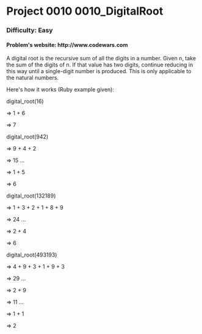 <h1>Project 0010 0010_DigitalRoot</h1>
<h3>Difficulty: Easy </h3>
<h4>Problem's website: http://www.codewars.com</h4>

A digital root is the recursive sum of all the digits in a number. Given n, take the sum of the digits of n. If that value has two digits, continue reducing in this way until a single-digit number is produced. This is only applicable to the natural numbers.

Here's how it works (Ruby example given):

digital_root(16)

=> 1 + 6

=> 7

digital_root(942)

=> 9 + 4 + 2

=> 15 ...

=> 1 + 5

=> 6

digital_root(132189)

=> 1 + 3 + 2 + 1 + 8 + 9

=> 24 ...

=> 2 + 4

=> 6

digital_root(493193)

=> 4 + 9 + 3 + 1 + 9 + 3

=> 29 ...

=> 2 + 9

=> 11 ...

=> 1 + 1

=> 2    